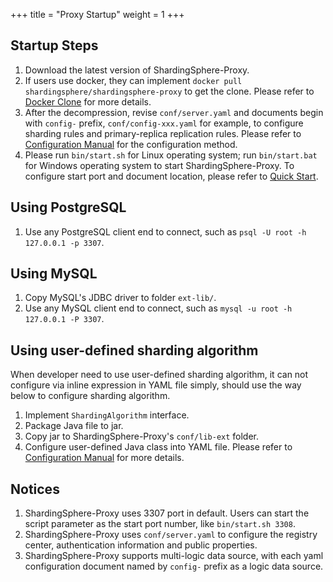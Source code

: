 +++
title = "Proxy Startup"
weight = 1
+++

## Startup Steps

1. Download the latest version of ShardingSphere-Proxy.
1. If users use docker, they can implement `docker pull shardingsphere/shardingsphere-proxy` to get the clone. Please refer to [Docker Clone](/en/user-manual/shardingsphere-proxy/docker/) for more details.
1. After the decompression, revise `conf/server.yaml` and documents begin with `config-` prefix, `conf/config-xxx.yaml` for example, to configure sharding rules and primary-replica replication rules. Please refer to [Configuration Manual](/en/user-manual/shardingsphere-proxy/configuration/) for the configuration method.
1. Please run `bin/start.sh` for Linux operating system; run `bin/start.bat` for Windows operating system to start ShardingSphere-Proxy. To configure start port and document location, please refer to [Quick Start](/en/quick-start/shardingsphere-proxy-quick-start/).

## Using PostgreSQL

1. Use any PostgreSQL client end to connect, such as `psql -U root -h 127.0.0.1 -p 3307`.

## Using MySQL

1. Copy MySQL's JDBC driver to folder `ext-lib/`.
1. Use any MySQL client end to connect, such as `mysql -u root -h 127.0.0.1 -P 3307`.

## Using user-defined sharding algorithm

When developer need to use user-defined sharding algorithm, it can not configure via inline expression in YAML file simply, should use the way below to configure sharding algorithm. 

1. Implement `ShardingAlgorithm` interface.
1. Package Java file to jar.
1. Copy jar to ShardingSphere-Proxy's `conf/lib-ext` folder.
1. Configure user-defined Java class into YAML file. Please refer to [Configuration Manual](/en/user-manual/shardingsphere-proxy/configuration/) for more details.

## Notices

1. ShardingSphere-Proxy uses 3307 port in default. Users can start the script parameter as the start port number, like `bin/start.sh 3308`.
1. ShardingSphere-Proxy uses `conf/server.yaml` to configure the registry center, authentication information and public properties.
1. ShardingSphere-Proxy supports multi-logic data source, with each yaml configuration document named by `config-` prefix as a logic data source.
